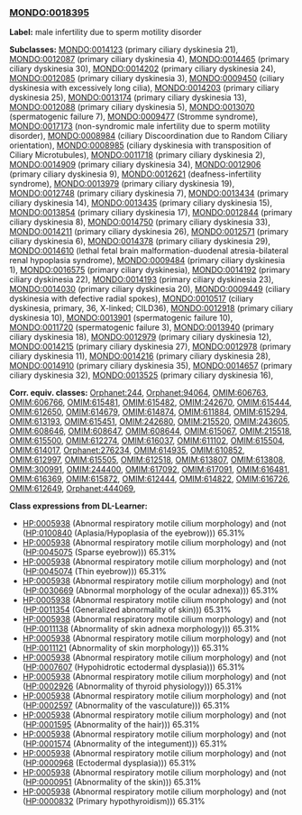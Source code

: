 
### [MONDO:0018395](http://purl.obolibrary.org/obo/MONDO_0018395)
**Label:** male infertility due to sperm motility disorder

**Subclasses:** [MONDO:0014123](http://purl.obolibrary.org/obo/MONDO_0014123) (primary ciliary dyskinesia 21), [MONDO:0012087](http://purl.obolibrary.org/obo/MONDO_0012087) (primary ciliary dyskinesia 4), [MONDO:0014465](http://purl.obolibrary.org/obo/MONDO_0014465) (primary ciliary dyskinesia 30), [MONDO:0014202](http://purl.obolibrary.org/obo/MONDO_0014202) (primary ciliary dyskinesia 24), [MONDO:0012085](http://purl.obolibrary.org/obo/MONDO_0012085) (primary ciliary dyskinesia 3), [MONDO:0009450](http://purl.obolibrary.org/obo/MONDO_0009450) (ciliary dyskinesia with excessively long cilia), [MONDO:0014203](http://purl.obolibrary.org/obo/MONDO_0014203) (primary ciliary dyskinesia 25), [MONDO:0013174](http://purl.obolibrary.org/obo/MONDO_0013174) (primary ciliary dyskinesia 13), [MONDO:0012088](http://purl.obolibrary.org/obo/MONDO_0012088) (primary ciliary dyskinesia 5), [MONDO:0013070](http://purl.obolibrary.org/obo/MONDO_0013070) (spermatogenic failure 7), [MONDO:0009477](http://purl.obolibrary.org/obo/MONDO_0009477) (Stromme syndrome), [MONDO:0017173](http://purl.obolibrary.org/obo/MONDO_0017173) (non-syndromic male infertility due to sperm motility disorder), [MONDO:0008984](http://purl.obolibrary.org/obo/MONDO_0008984) (ciliary Discoordination due to Random Ciliary orientation), [MONDO:0008985](http://purl.obolibrary.org/obo/MONDO_0008985) (ciliary dyskinesia with transposition of Ciliary Microtubules), [MONDO:0011718](http://purl.obolibrary.org/obo/MONDO_0011718) (primary ciliary dyskinesia 2), [MONDO:0014909](http://purl.obolibrary.org/obo/MONDO_0014909) (primary ciliary dyskinesia 34), [MONDO:0012906](http://purl.obolibrary.org/obo/MONDO_0012906) (primary ciliary dyskinesia 9), [MONDO:0012621](http://purl.obolibrary.org/obo/MONDO_0012621) (deafness-infertility syndrome), [MONDO:0013979](http://purl.obolibrary.org/obo/MONDO_0013979) (primary ciliary dyskinesia 19), [MONDO:0012748](http://purl.obolibrary.org/obo/MONDO_0012748) (primary ciliary dyskinesia 7), [MONDO:0013434](http://purl.obolibrary.org/obo/MONDO_0013434) (primary ciliary dyskinesia 14), [MONDO:0013435](http://purl.obolibrary.org/obo/MONDO_0013435) (primary ciliary dyskinesia 15), [MONDO:0013854](http://purl.obolibrary.org/obo/MONDO_0013854) (primary ciliary dyskinesia 17), [MONDO:0012844](http://purl.obolibrary.org/obo/MONDO_0012844) (primary ciliary dyskinesia 8), [MONDO:0014750](http://purl.obolibrary.org/obo/MONDO_0014750) (primary ciliary dyskinesia 33), [MONDO:0014211](http://purl.obolibrary.org/obo/MONDO_0014211) (primary ciliary dyskinesia 26), [MONDO:0012571](http://purl.obolibrary.org/obo/MONDO_0012571) (primary ciliary dyskinesia 6), [MONDO:0014378](http://purl.obolibrary.org/obo/MONDO_0014378) (primary ciliary dyskinesia 29), [MONDO:0014610](http://purl.obolibrary.org/obo/MONDO_0014610) (lethal fetal brain malformation-duodenal atresia-bilateral renal hypoplasia syndrome), [MONDO:0009484](http://purl.obolibrary.org/obo/MONDO_0009484) (primary ciliary dyskinesia 1), [MONDO:0016575](http://purl.obolibrary.org/obo/MONDO_0016575) (primary ciliary dyskinesia), [MONDO:0014192](http://purl.obolibrary.org/obo/MONDO_0014192) (primary ciliary dyskinesia 22), [MONDO:0014193](http://purl.obolibrary.org/obo/MONDO_0014193) (primary ciliary dyskinesia 23), [MONDO:0014030](http://purl.obolibrary.org/obo/MONDO_0014030) (primary ciliary dyskinesia 20), [MONDO:0009449](http://purl.obolibrary.org/obo/MONDO_0009449) (ciliary dyskinesia with defective radial spokes), [MONDO:0010517](http://purl.obolibrary.org/obo/MONDO_0010517) (ciliary dyskinesia, primary, 36, X-linked; CILD36), [MONDO:0012918](http://purl.obolibrary.org/obo/MONDO_0012918) (primary ciliary dyskinesia 10), [MONDO:0013901](http://purl.obolibrary.org/obo/MONDO_0013901) (spermatogenic failure 10), [MONDO:0011720](http://purl.obolibrary.org/obo/MONDO_0011720) (spermatogenic failure 3), [MONDO:0013940](http://purl.obolibrary.org/obo/MONDO_0013940) (primary ciliary dyskinesia 18), [MONDO:0012979](http://purl.obolibrary.org/obo/MONDO_0012979) (primary ciliary dyskinesia 12), [MONDO:0014215](http://purl.obolibrary.org/obo/MONDO_0014215) (primary ciliary dyskinesia 27), [MONDO:0012978](http://purl.obolibrary.org/obo/MONDO_0012978) (primary ciliary dyskinesia 11), [MONDO:0014216](http://purl.obolibrary.org/obo/MONDO_0014216) (primary ciliary dyskinesia 28), [MONDO:0014910](http://purl.obolibrary.org/obo/MONDO_0014910) (primary ciliary dyskinesia 35), [MONDO:0014657](http://purl.obolibrary.org/obo/MONDO_0014657) (primary ciliary dyskinesia 32), [MONDO:0013525](http://purl.obolibrary.org/obo/MONDO_0013525) (primary ciliary dyskinesia 16), 

**Corr. equiv. classes:** [Orphanet:244](http://www.orpha.net/ORDO/Orphanet_244), [Orphanet:94064](http://www.orpha.net/ORDO/Orphanet_94064), [OMIM:606763](http://purl.obolibrary.org/obo/OMIM_606763), [OMIM:606766](http://purl.obolibrary.org/obo/OMIM_606766), [OMIM:615481](http://purl.obolibrary.org/obo/OMIM_615481), [OMIM:615482](http://purl.obolibrary.org/obo/OMIM_615482), [OMIM:242670](http://purl.obolibrary.org/obo/OMIM_242670), [OMIM:615444](http://purl.obolibrary.org/obo/OMIM_615444), [OMIM:612650](http://purl.obolibrary.org/obo/OMIM_612650), [OMIM:614679](http://purl.obolibrary.org/obo/OMIM_614679), [OMIM:614874](http://purl.obolibrary.org/obo/OMIM_614874), [OMIM:611884](http://purl.obolibrary.org/obo/OMIM_611884), [OMIM:615294](http://purl.obolibrary.org/obo/OMIM_615294), [OMIM:613193](http://purl.obolibrary.org/obo/OMIM_613193), [OMIM:615451](http://purl.obolibrary.org/obo/OMIM_615451), [OMIM:242680](http://purl.obolibrary.org/obo/OMIM_242680), [OMIM:215520](http://purl.obolibrary.org/obo/OMIM_215520), [OMIM:243605](http://purl.obolibrary.org/obo/OMIM_243605), [OMIM:608646](http://purl.obolibrary.org/obo/OMIM_608646), [OMIM:608647](http://purl.obolibrary.org/obo/OMIM_608647), [OMIM:608644](http://purl.obolibrary.org/obo/OMIM_608644), [OMIM:615067](http://purl.obolibrary.org/obo/OMIM_615067), [OMIM:215518](http://purl.obolibrary.org/obo/OMIM_215518), [OMIM:615500](http://purl.obolibrary.org/obo/OMIM_615500), [OMIM:612274](http://purl.obolibrary.org/obo/OMIM_612274), [OMIM:616037](http://purl.obolibrary.org/obo/OMIM_616037), [OMIM:611102](http://purl.obolibrary.org/obo/OMIM_611102), [OMIM:615504](http://purl.obolibrary.org/obo/OMIM_615504), [OMIM:614017](http://purl.obolibrary.org/obo/OMIM_614017), [Orphanet:276234](http://www.orpha.net/ORDO/Orphanet_276234), [OMIM:614935](http://purl.obolibrary.org/obo/OMIM_614935), [OMIM:610852](http://purl.obolibrary.org/obo/OMIM_610852), [OMIM:612997](http://purl.obolibrary.org/obo/OMIM_612997), [OMIM:615505](http://purl.obolibrary.org/obo/OMIM_615505), [OMIM:612518](http://purl.obolibrary.org/obo/OMIM_612518), [OMIM:613807](http://purl.obolibrary.org/obo/OMIM_613807), [OMIM:613808](http://purl.obolibrary.org/obo/OMIM_613808), [OMIM:300991](http://purl.obolibrary.org/obo/OMIM_300991), [OMIM:244400](http://purl.obolibrary.org/obo/OMIM_244400), [OMIM:617092](http://purl.obolibrary.org/obo/OMIM_617092), [OMIM:617091](http://purl.obolibrary.org/obo/OMIM_617091), [OMIM:616481](http://purl.obolibrary.org/obo/OMIM_616481), [OMIM:616369](http://purl.obolibrary.org/obo/OMIM_616369), [OMIM:615872](http://purl.obolibrary.org/obo/OMIM_615872), [OMIM:612444](http://purl.obolibrary.org/obo/OMIM_612444), [OMIM:614822](http://purl.obolibrary.org/obo/OMIM_614822), [OMIM:616726](http://purl.obolibrary.org/obo/OMIM_616726), [OMIM:612649](http://purl.obolibrary.org/obo/OMIM_612649), [Orphanet:444069](http://www.orpha.net/ORDO/Orphanet_444069), 

**Class expressions from DL-Learner:**

- [HP:0005938](http://purl.obolibrary.org/obo/HP_0005938) (Abnormal respiratory motile cilium morphology) and (not ([HP:0100840](http://purl.obolibrary.org/obo/HP_0100840) (Aplasia/Hypoplasia of the eyebrow))) 65.31%
- [HP:0005938](http://purl.obolibrary.org/obo/HP_0005938) (Abnormal respiratory motile cilium morphology) and (not ([HP:0045075](http://purl.obolibrary.org/obo/HP_0045075) (Sparse eyebrow))) 65.31%
- [HP:0005938](http://purl.obolibrary.org/obo/HP_0005938) (Abnormal respiratory motile cilium morphology) and (not ([HP:0045074](http://purl.obolibrary.org/obo/HP_0045074) (Thin eyebrow))) 65.31%
- [HP:0005938](http://purl.obolibrary.org/obo/HP_0005938) (Abnormal respiratory motile cilium morphology) and (not ([HP:0030669](http://purl.obolibrary.org/obo/HP_0030669) (Abnormal morphology of the ocular adnexa))) 65.31%
- [HP:0005938](http://purl.obolibrary.org/obo/HP_0005938) (Abnormal respiratory motile cilium morphology) and (not ([HP:0011354](http://purl.obolibrary.org/obo/HP_0011354) (Generalized abnormality of skin))) 65.31%
- [HP:0005938](http://purl.obolibrary.org/obo/HP_0005938) (Abnormal respiratory motile cilium morphology) and (not ([HP:0011138](http://purl.obolibrary.org/obo/HP_0011138) (Abnormality of skin adnexa morphology))) 65.31%
- [HP:0005938](http://purl.obolibrary.org/obo/HP_0005938) (Abnormal respiratory motile cilium morphology) and (not ([HP:0011121](http://purl.obolibrary.org/obo/HP_0011121) (Abnormality of skin morphology))) 65.31%
- [HP:0005938](http://purl.obolibrary.org/obo/HP_0005938) (Abnormal respiratory motile cilium morphology) and (not ([HP:0007607](http://purl.obolibrary.org/obo/HP_0007607) (Hypohidrotic ectodermal dysplasia))) 65.31%
- [HP:0005938](http://purl.obolibrary.org/obo/HP_0005938) (Abnormal respiratory motile cilium morphology) and (not ([HP:0002926](http://purl.obolibrary.org/obo/HP_0002926) (Abnormality of thyroid physiology))) 65.31%
- [HP:0005938](http://purl.obolibrary.org/obo/HP_0005938) (Abnormal respiratory motile cilium morphology) and (not ([HP:0002597](http://purl.obolibrary.org/obo/HP_0002597) (Abnormality of the vasculature))) 65.31%
- [HP:0005938](http://purl.obolibrary.org/obo/HP_0005938) (Abnormal respiratory motile cilium morphology) and (not ([HP:0001595](http://purl.obolibrary.org/obo/HP_0001595) (Abnormality of the hair))) 65.31%
- [HP:0005938](http://purl.obolibrary.org/obo/HP_0005938) (Abnormal respiratory motile cilium morphology) and (not ([HP:0001574](http://purl.obolibrary.org/obo/HP_0001574) (Abnormality of the integument))) 65.31%
- [HP:0005938](http://purl.obolibrary.org/obo/HP_0005938) (Abnormal respiratory motile cilium morphology) and (not ([HP:0000968](http://purl.obolibrary.org/obo/HP_0000968) (Ectodermal dysplasia))) 65.31%
- [HP:0005938](http://purl.obolibrary.org/obo/HP_0005938) (Abnormal respiratory motile cilium morphology) and (not ([HP:0000951](http://purl.obolibrary.org/obo/HP_0000951) (Abnormality of the skin))) 65.31%
- [HP:0005938](http://purl.obolibrary.org/obo/HP_0005938) (Abnormal respiratory motile cilium morphology) and (not ([HP:0000832](http://purl.obolibrary.org/obo/HP_0000832) (Primary hypothyroidism))) 65.31%



